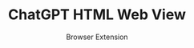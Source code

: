 ---
id: chatgpt-preview
title: ChatGPT HTML Web View
subtitle: Browser Extension
description: Browser extension to quickly preview Website generated by ChatGPT
problem: ChatGPT can generate HTML code, but it is not straight forward to preview it live in the browser.
solution: ChatGPT-HTML-Web-View is a browser extension that allows you to quickly preview HTML code generated by ChatGPT including working js css etc.
tech: 
  - WXT
  - JavaScript
link: https://leonkohli.dev
repo: https://github.com/LeonKohli/ChatGPT-HTML-Web-View
--- 